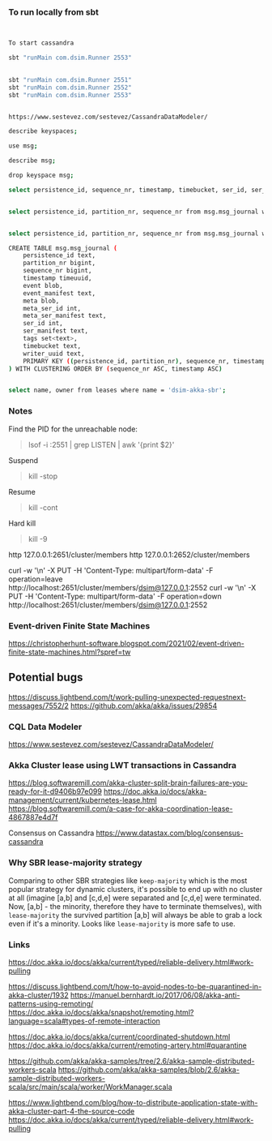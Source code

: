 ### To run locally from sbt

```bash


To start cassandra 

sbt "runMain com.dsim.Runner 2553"

    
sbt "runMain com.dsim.Runner 2551"
sbt "runMain com.dsim.Runner 2552"
sbt "runMain com.dsim.Runner 2553"


https://www.sestevez.com/sestevez/CassandraDataModeler/

describe keyspaces;

use msg;

describe msg;

drop keyspace msg;

select persistence_id, sequence_nr, timestamp, timebucket, ser_id, ser_manifest, writer_uuid from msg.msg_journal where persistence_id = 'messages' and partition_nr = 0;


select persistence_id, partition_nr, sequence_nr from msg.msg_journal where persistence_id = 'messages' and partition_nr = 8;


select persistence_id, partition_nr, sequence_nr from msg.msg_journal where persistence_id = 'messages' ALLOW FILTERING;

CREATE TABLE msg.msg_journal (
    persistence_id text,
    partition_nr bigint,
    sequence_nr bigint,
    timestamp timeuuid,
    event blob,
    event_manifest text,
    meta blob,
    meta_ser_id int,
    meta_ser_manifest text,
    ser_id int,
    ser_manifest text,
    tags set<text>,
    timebucket text,
    writer_uuid text,
    PRIMARY KEY ((persistence_id, partition_nr), sequence_nr, timestamp)
) WITH CLUSTERING ORDER BY (sequence_nr ASC, timestamp ASC)


select name, owner from leases where name = 'dsim-akka-sbr';

```


### Notes


Find the PID for the unreachable node:
> lsof -i :2551 | grep LISTEN | awk '{print $2}'

Suspend
> kill -stop <pid>

Resume
> kill -cont <pid>

Hard kill
> kill -9 <pid>



http 127.0.0.1:2651/cluster/members
http 127.0.0.1:2652/cluster/members


curl -w '\n' -X PUT -H 'Content-Type: multipart/form-data' -F operation=leave http://localhost:2651/cluster/members/dsim@127.0.0.1:2552
curl -w '\n' -X PUT -H 'Content-Type: multipart/form-data' -F operation=down http://localhost:2651/cluster/members/dsim@127.0.0.1:2552


### Event-driven Finite State Machines
https://christopherhunt-software.blogspot.com/2021/02/event-driven-finite-state-machines.html?spref=tw


## Potential bugs 

https://discuss.lightbend.com/t/work-pulling-unexpected-requestnext-messages/7552/2
https://github.com/akka/akka/issues/29854


### CQL Data Modeler

https://www.sestevez.com/sestevez/CassandraDataModeler/


### Akka Cluster lease using LWT transactions in Cassandra

https://blog.softwaremill.com/akka-cluster-split-brain-failures-are-you-ready-for-it-d9406b97e099
https://doc.akka.io/docs/akka-management/current/kubernetes-lease.html
https://blog.softwaremill.com/a-case-for-akka-coordination-lease-4867887e4d7f

Consensus on Cassandra https://www.datastax.com/blog/consensus-cassandra


### Why SBR lease-majority strategy

Comparing to other SBR strategies like `keep-majority` which is the most popular strategy for dynamic clusters, it's possible to end up with no cluster at all (imagine [a,b] and [c,d,e] were separated and [c,d,e] were terminated. Now, [a,b] - the minority, therefore they have to terminate themselves),
with `lease-majority` the survived partition [a,b] will always be able to grab a lock even if it's a minority. Looks like `lease-majority` is more safe to use.


### Links

https://doc.akka.io/docs/akka/current/typed/reliable-delivery.html#work-pulling

https://discuss.lightbend.com/t/how-to-avoid-nodes-to-be-quarantined-in-akka-cluster/1932
https://manuel.bernhardt.io/2017/06/08/akka-anti-patterns-using-remoting/
https://doc.akka.io/docs/akka/snapshot/remoting.html?language=scala#types-of-remote-interaction

https://doc.akka.io/docs/akka/current/coordinated-shutdown.html
https://doc.akka.io/docs/akka/current/remoting-artery.html#quarantine

https://github.com/akka/akka-samples/tree/2.6/akka-sample-distributed-workers-scala
https://github.com/akka/akka-samples/blob/2.6/akka-sample-distributed-workers-scala/src/main/scala/worker/WorkManager.scala

https://www.lightbend.com/blog/how-to-distribute-application-state-with-akka-cluster-part-4-the-source-code
https://doc.akka.io/docs/akka/current/typed/reliable-delivery.html#work-pulling

